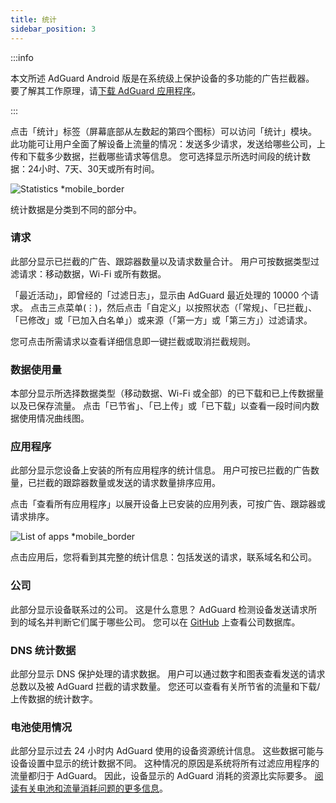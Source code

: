 ```yaml
---
title: 统计
sidebar_position: 3
---
```


:::info

本文所述 AdGuard Android 版是在系统级上保护设备的多功能的广告拦截器。 要了解其工作原理，请[下载 AdGuard 应用程序](https://agrd.io/download-kb-adblock)。

:::

点击「统计」标签（屏幕底部从左数起的第四个图标）可以访问「统计」模块。 此功能可让用户全面了解设备上流量的情况：发送多少请求，发送给哪些公司，上传和下载多少数据，拦截哪些请求等信息。 您可选择显示所选时间段的统计数据：24小时、7天、30天或所有时间。

![Statistics \*mobile\_border](https://cdn.adtidy.org/blog/new/czy5rStatistics.jpeg?mw=1360)

统计数据是分类到不同的部分中。

### 请求

此部分显示已拦截的广告、跟踪器数量以及请求数量合计。 用户可按数据类型过滤请求：移动数据，Wi-Fi 或所有数据。

「最近活动」，即曾经的「过滤日志」，显示由 AdGuard 最近处理的 10000 个请求。 点击三点菜单(⋮)，然后点击「自定义」以按照状态（「常规」、「已拦截」、「已修改」或「已加入白名单」）或来源（「第一方」或「第三方」）过滤请求。

您可点击所需请求以查看详细信息即一键拦截或取消拦截规则。

### 数据使用量

本部分显示所选择数据类型（移动数据、Wi-Fi 或全部）的已下载和已上传数据量以及已保存流量。 点击「已节省」、「已上传」或「已下载」以查看一段时间内数据使用情况曲线图。

### 应用程序

此部分显示您设备上安装的所有应用程序的统计信息。 用户可按已拦截的广告数量，已拦截的跟踪器数量或发送的请求数量排序应用。

点击「查看所有应用程序」以展开设备上已安装的应用列表，可按广告、跟踪器或请求排序。

![List of apps \*mobile\_border](https://cdn.adtidy.org/blog/new/toq0mkScreenshot_20230627-235219_AdGuard.jpg)

点击应用后，您将看到其完整的统计信息：包括发送的请求，联系域名和公司。

### 公司

此部分显示设备联系过的公司。 这是什么意思？ AdGuard 检测设备发送请求所到的域名并判断它们属于哪些公司。 您可以在 [GitHub](https://github.com/AdguardTeam/companiesdb) 上查看公司数据库。

### DNS 统计数据

此部分显示 DNS 保护处理的请求数据。 用户可以通过数字和图表查看发送的请求总数以及被 AdGuard 拦截的请求数量。 您还可以查看有关所节省的流量和下载/上传数据的统计数字。

### 电池使用情况

此部分显示过去 24 小时内 AdGuard 使用的设备资源统计信息。 这些数据可能与设备设置中显示的统计数据不同。 这种情况的原因是系统将所有过滤应用程序的流量都归于 AdGuard。 因此，设备显示的 AdGuard 消耗的资源比实际要多。 [阅读有关电池和流量消耗问题的更多信息](/adguard-for-android/solving-problems/battery/)。
